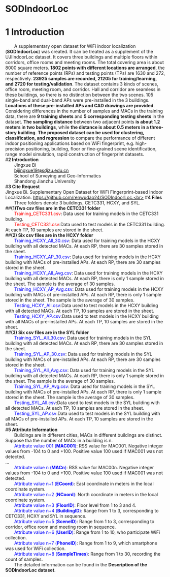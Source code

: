 # SODIndoorLoc
# **1 Introduction**<br>
&emsp;&emsp;A supplementary open dataset for WiFi indoor localization (**SODIndoorLoc**) was created. It can be treated as a supplement of the UJIIndoorLoc dataset. It covers three buildings and multiple floors within corridors, office rooms and meeting rooms. The total covering area is about 8000 square meters. **1802 points with different locations are arranged**, the number of reference points (RPs) and testing points (TPs) are 1630 and 272, respectively. **23925 samples are recorded, 21205 for training/learning, and 2720 for testing/validation**. The dataset contains 3 kinds of scenes, office room, meeting room, and corridor. Hall and corridor are seamless in these buildings, so there is no distinction between the two scenes. 105 single-band and dual-band APs were pre-installed in the 3 buildings. **Locations of these pre-installed APs and CAD drawings are provided**. Considering differences in the number of samples and MACs in the training data, there are **9 training sheets** and **5 corresponding testing sheets** in the dataset. **The sampling distance** between two adjacent points **is about 1.2 meters in two buildings**, while **the distance is about 0.5 meters in a three-story building**. **The proposed dataset can be used for clustering, classification, and regression** to compare the performance of different indoor positioning applications based on WiFi fingerprint, e.g. high-precision positioning, building, floor or fine-grained scene identification, range model simulation, rapid construction of fingerprint datasets.<br>
#**2 Introduction**<br>
&emsp;&emsp;Jingxue Bi<br>
&emsp;&emsp;bijingxue19@sdjzu.edu.cn<br>
&emsp;&emsp;School of Surveying and Geo-Informatics<br>
&emsp;&emsp;Shandong Jianzhu University<br>
#**3 Cite Request**<br>
Jingxue Bi. Supplementary Open Dataset for WiFi Fingerprint-based Indoor Localization. https://github.com/renwudao24/SODIndoorLoc.<br>
#**4 Files**<br>
&emsp;&emsp;Three folders denote 3 buildings, CETC331, HCXY, and SYL.<br>
##**(1)Two csv files are in the CETC331 folder**<br>
&emsp;&emsp;<font color="red">Training_CETC331.csv</font>: Data used for training models in the CETC331 building.<br>
&emsp;&emsp;<font color="red">Testing_CETC331.csv</font>:Data used to test models in the CETC331 building. At each TP, 10 samples are stored in the sheet.<br>
##**(2) Six csv files are in the HCXY folder**<br>
&emsp;&emsp;<font color="Blue">Training_HCXY_All_30.csv</font>: Data used for training models in the HCXY building with all detected MACs. At each RP, there are 30 samples stored in the sheet.<br>
&emsp;&emsp;<font color="Blue">Training_HCXY_AP_30.csv</font>: Data used for training models in the HCXY building with MACs of pre-installed APs. At each RP, there are 30 samples stored in the sheet.<br>
&emsp;&emsp;<font color=Blue>Training_HCXY_All_Avg.csv</font>: Data used for training models in the HCXY building with all detected MACs. At each RP, there is only 1 sample stored in the sheet. The sample is the average of 30 samples.<br>
&emsp;&emsp;<font color=Blue>Training_HCXY_AP_Avg.csv</font>: Data used for training models in the HCXY building with MACs of pre-installed APs. At each RP, there is only 1 sample stored in the sheet. The sample is the average of 30 samples.<br>
&emsp;&emsp;<font color=Blue>Testing_HCXY_All.csv</font>:Data used to test models in the HCXY building with all detected MACs. At each TP, 10 samples are stored in the sheet.<br>
&emsp;&emsp;<font color=Blue>Testing_HCXY_AP.csv</font>:Data used to test models in the HCXY building with all MACs of pre-installed APs. At each TP, 10 samples are stored in the sheet.<br>
##**(3) Six csv files are in the SYL folder**<br>
&emsp;&emsp;<font color=Blue>Training_SYL_All_30.csv</font>: Data used for training models in the SYL building with all detected MACs. At each RP, there are 30 samples stored in the sheet.<br>
&emsp;&emsp;<font color=Blue>Training_SYL_AP_30.csv</font>: Data used for training models in the SYL building with MACs of pre-installed APs. At each RP, there are 30 samples stored in the sheet.<br>
&emsp;&emsp;<font color=Blue>Training_SYL_All_Avg.csv</font>: Data used for training models in the SYL building with all detected MACs. At each RP, there is only 1 sample stored in the sheet. The sample is the average of 30 samples.<br>
&emsp;&emsp;<font color=Blue>Training_SYL_AP_Avg.csv</font>: Data used for training models in the SYL building with MACs of pre-installed APs. At each RP, there is only 1 sample stored in the sheet. The sample is the average of 30 samples.<br>
&emsp;&emsp;<font color=Blue>Testing_SYL_All.csv</font>:Data used to test models in the SYL building with all detected MACs. At each TP, 10 samples are stored in the sheet.<br>
&emsp;&emsp;<font color=Blue>Testing_SYL_AP.csv</font>:Data used to test models in the SYL building with all MACs of pre-installed APs. At each TP, 10 samples are stored in the sheet.<br>
#**5 Attribute Information**<br>
&emsp;&emsp;Buildings are in different cities, MACs in different buildings are distinct. Suppose tha the number of MACs in a building is n.<br>
&emsp;&emsp;<font color=Blue>Attribute value 001 (**MAC001**)</font>: RSS value for MAC001. Negative integer values from -104 to 0 and +100. Positive value 100 used if MAC001 was not detected.<br>
…<br>
&emsp;&emsp;<font color=Blue>Attribute value n (**MACn**)</font>: RSS value for MAC00n. Negative integer values from -104 to 0 and +100. Positive value 100 used if MAC001 was not detected.<br>
&emsp;&emsp;<font color=Blue>Attribute value n+1 (**ECoord**)</font>: East coordinate in meters in the local coordinate system.<br>
&emsp;&emsp;<font color=Blue>Attribute value n+2 (**NCoord**)</font>: North coordinate in meters in the local coordinate system.<br>
&emsp;&emsp;<font color=Blue>Attribute value n+3 (**FloorID**)</font>: Floor level from 1 to 3 and 4.<br>
&emsp;&emsp;<font color=Blue>Attribute value n+4 (**BuildingID**)</font>: Range from 1 to 3, corresponding to CETC331, HCXY and SYL in sequence.<br>
&emsp;&emsp;<font color=Blue>Attribute value n+5 (**SceneID**)</font>: Range from 1 to 3, corresponding to corridor, office room and meeting room in sequence.<br>
&emsp;&emsp;<font color=Blue>Attribute value n+6 (**UserID**)</font>: Range from 1 to 10, who participate WiFi collection.<br>
&emsp;&emsp;<font color=Blue>Attribute value n+7 (**PhoneID**)</font>: Range from 1 to 9, which smartphone was used for WiFi collection.<br>
&emsp;&emsp;<font color=Blue>Attribute value n+8 (**SampleTimes**)</font>: Range from 1 to 30, recording the count of samples.<br>
&emsp;&emsp;The detailed information can be found in the **Description of the SODIndoorLoc dataset**.<br>
